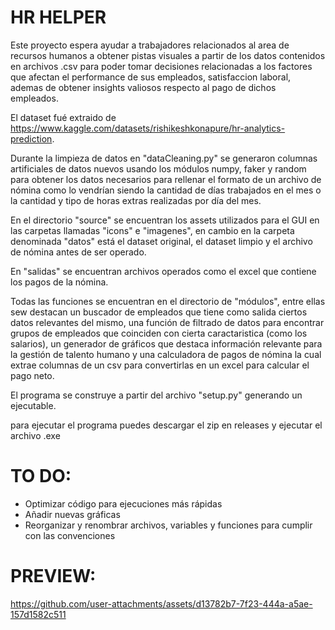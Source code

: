 
# HR HELPER

Este proyecto espera ayudar a trabajadores relacionados al area de recursos humanos a obtener pistas visuales a partir de los datos contenidos en archivos .csv para poder tomar decisiones relacionadas a los factores que afectan el performance de sus empleados, satisfaccion laboral, ademas de obtener insights valiosos respecto al pago de dichos empleados.

El dataset fué extraido de https://www.kaggle.com/datasets/rishikeshkonapure/hr-analytics-prediction.

Durante la limpieza de datos en "dataCleaning.py" se generaron columnas artificiales de datos nuevos usando los módulos numpy, faker y random para obtener los datos necesarios para rellenar el formato de un archivo de nómina como lo vendrían siendo la cantidad de días trabajados en el mes o la cantidad y tipo de horas extras realizadas por día del mes.

En el directorio "source" se encuentran los assets utilizados para el GUI en las carpetas llamadas "icons" e "imagenes", en cambio en la carpeta denominada "datos" está el dataset original, el dataset limpio y el archivo de nómina antes de ser operado.

En "salidas" se encuentran archivos operados como el excel que contiene los pagos de la nómina.

Todas las funciones se encuentran en el directorio de "módulos", entre ellas sew destacan un buscador de empleados que tiene como salida ciertos datos relevantes del mismo, una función de filtrado de datos para encontrar grupos de empleados que coinciden con cierta caractaristica (como los salarios), un generador de gráficos que destaca información relevante para la gestión de talento humano y una calculadora de pagos de nómina la cual extrae columnas de un csv para convertirlas en un excel para calcular el pago neto.

El programa se construye a partir del archivo "setup.py" generando un ejecutable.

para ejecutar el programa puedes descargar el zip en releases y ejecutar el archivo .exe

# TO DO:
- Optimizar código para ejecuciones más rápidas
- Añadir nuevas gráficas
- Reorganizar y renombrar archivos, variables y funciones para cumplir con las convenciones

# PREVIEW:

https://github.com/user-attachments/assets/d13782b7-7f23-444a-a5ae-157d1582c511
